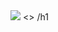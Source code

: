 <hi align="center">
    <img src="https://readme-typing-svg.demolab.com/?lines=Hi+My+Name+is+Shaik+Abdul+Malik;This+is+my+github;"/>
    <>
/h1
